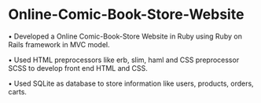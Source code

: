 # Online-Comic-Book-Store-Website

•	Developed a Online Comic-Book-Store Website in Ruby using Ruby on Rails framework in MVC model.

•	Used HTML preprocessors like erb, slim, haml and CSS preprocessor SCSS to develop front end HTML and CSS.

•	Used SQLite as database to store information like users, products, orders, carts.
